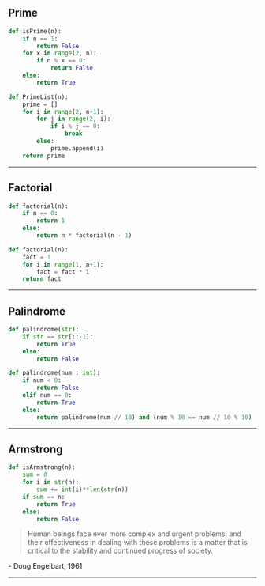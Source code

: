 ## Prime
``` Python
def isPrime(n):
    if n == 1:
        return False
    for x in range(2, n):
        if n % x == 0:
            return False
    else:
        return True

```

```python
def PrimeList(n):
    prime = []
    for i in range(2, n+1):
        for j in range(2, i):
            if i % j == 0:
                break
        else:
            prime.append(i)
    return prime
```
---
## Factorial
``` Python
def factorial(n):
    if n == 0:
        return 1
    else:
        return n * factorial(n - 1)
```

``` Python
def factorial(n):
    fact = 1
    for i in range(1, n+1):
        fact = fact * i
    return fact
```

---
## Palindrome
```python
def palindrome(str):
    if str == str[::-1]:
        return True
    else:
        return False
```

```python
def palindrome(num : int):
    if num < 0:
        return False
    elif num == 0:
        return True
    else:
        return palindrome(num // 10) and (num % 10 == num // 10 % 10)
```

---
## Armstrong

```python
def isArmstrong(n):
    sum = 0
    for i in str(n):
        sum += int(i)**len(str(n))
    if sum == n:
        return True
    else:
        return False
```



> Human beings face ever more complex and urgent problems, and their effectiveness in dealing with these problems is a matter that is critical to the stability and continued progress of society.

\- Doug Engelbart, 1961


---
